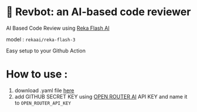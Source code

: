 # 🤖 Revbot: an AI-based code reviewer
 AI Based Code Review using [Reka Flash AI](https://www.reka.ai/)
 
 model : ```rekaai/reka-flash-3```
 
 Easy setup to your Github Action

# How to use :
1. download .yaml file [here](https://github.com/mikkelofficial7/revbot-ai-code-review/blob/main/.github/workflows/test-github-actions.yml)
2. add GITHUB SECRET KEY using [OPEN ROUTER AI](https://openrouter.ai/) API KEY and name it to ``` OPEN_ROUTER_API_KEY ```
